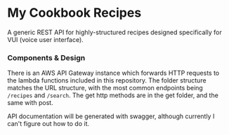 # My Cookbook Recipes

A generic REST API for highly-structured recipes designed specifically for VUI (voice user interface).

### Components & Design

There is an AWS API Gateway instance which forwards HTTP requests to the lambda functions included in this repository. The folder structure matches the URL structure, with the most common endpoints being `/recipes` and `/search`. The get http methods are in the get folder, and the same with post.

API documentation will be generated with swagger, although currently I can't figure out how to do it.
